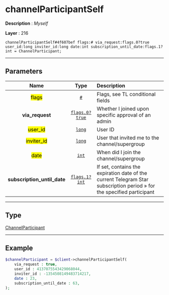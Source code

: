 # channelParticipantSelf

**Description** : *Myself*

**Layer** : 216

```tl
channelParticipantSelf#4f607bef flags:# via_request:flags.0?true user_id:long inviter_id:long date:int subscription_until_date:flags.1?int = ChannelParticipant;
```

---

## Parameters

| Name | Type | Description |
| :---: | :---: | :--- |
| <mark>flags</mark> | [`#`](type/#) | Flags, see TL conditional fields |
| **via_request** | [`flags.0?true`](type/true) | Whether I joined upon specific approval of an admin |
| <mark>user_id</mark> | [`long`](type/long) | User ID |
| <mark>inviter_id</mark> | [`long`](type/long) | User that invited me to the channel/supergroup |
| <mark>date</mark> | [`int`](type/int) | When did I join the channel/supergroup |
| **subscription_until_date** | [`flags.1?int`](type/int) | If set, contains the expiration date of the current Telegram Star subscription period » for the specified participant |

---

## Type

[ChannelParticipant](type/ChannelParticipant)

---

## Example

```php
$channelParticipant = $client->channelParticipantSelf(
	via_request : true,
	user_id : 4137075543429068044,
	inviter_id : -1354508149483714217,
	date : 23,
	subscription_until_date : 63,
);
```